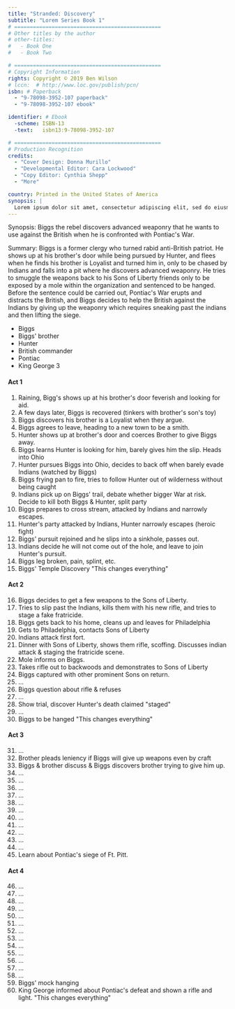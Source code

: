 ```yaml
---
title: "Stranded: Discovery"
subtitle: "Lorem Series Book 1"
# ===============================================
# Other titles by the author
# other-titles:
#   - Book One
#   - Book Two

# ===============================================
# Copyright Information
rights: Copyright © 2019 Ben Wilson
# lccn:  # http://www.loc.gov/publish/pcn/
isbn: # Paperback
  - "9-78098-3952-107 paperback"
  - "9-78098-3952-107 ebook"

identifier: # Ebook
  -scheme: ISBN-13
  -text:   isbn13:9-78098-3952-107

# ===============================================
# Production Recognition
credits:
  - "Cover Design: Donna Murillo"
  - "Developmental Editor: Cara Lockwood"
  - "Copy Editor: Cynthia Shepp"
  - "More"

country: Printed in the United States of America
synopsis: |
  Lorem ipsum dolor sit amet, consectetur adipiscing elit, sed do eiusmod tempor incididunt ut labore et dolore magna aliqua. Ut enim ad minim veniam, quis nostrud exercitation ullamco laboris nisi ut aliquip ex ea commodo consequat. Duis aute irure dolor in reprehenderit in voluptate velit esse cillum dolore eu fugiat nulla pariatur. Excepteur sint occaecat cupidatat non proident, sunt in culpa qui officia deserunt mollit anim id est laborum.
---
```


Synopsis: Biggs the rebel discovers advanced weaponry that he wants to use against the British when he is confronted with Pontiac's War.

Summary: Biggs is a former clergy who turned rabid anti-British patriot. He shows up at his brother's door while being pursued by Hunter, and flees when he finds his brother is Loyalist and turned him in, only to be chased by Indians and falls into a pit where he discovers advanced weaponry. He tries to smuggle the weapons back to his Sons of Liberty friends only to be exposed by a mole within the organization and sentenced to be hanged. Before the sentence could be carried out, Pontiac's War erupts and distracts the British, and Biggs decides to help the British against the Indians by giving up the weaponry which requires sneaking past the indians and then lifting the siege.

* Biggs
* Biggs' brother
* Hunter
* British commander
* Pontiac
* King George 3

#### Act 1

1. Raining, Bigg's shows up at his brother's door feverish and looking for aid.
2. A few days later, Biggs is recovered (tinkers with brother's son's toy)
3. Biggs discovers his brother is a Loyalist when they argue.
4. Biggs agrees to leave, heading to a new town to be a smith.
5. Hunter shows up at brother's door and coerces Brother to give Biggs away.
6. Biggs learns Hunter is looking for him, barely gives him the slip. Heads into Ohio
7. Hunter pursues Biggs into Ohio, decides to back off when barely evade Indians (watched by Biggs)
8. Biggs frying pan to fire, tries to follow Hunter out of wilderness without being caught
9. Indians pick up on Biggs' trail, debate whether bigger War at risk. Decide to kill both Biggs & Hunter, split party
10. Biggs prepares to cross stream, attacked by Indians and narrowly escapes.
11. Hunter's party attacked by Indians, Hunter narrowly escapes (heroic fight)
12. Biggs' pursuit rejoined and he slips into a sinkhole, passes out.
13. Indians decide he will not come out of the hole, and leave to join Hunter's pursuit.
14. Biggs leg broken, pain, splint, etc.
15. Biggs' Temple Discovery "This changes everything"

#### Act 2

16. Biggs decides to get a few weapons to the Sons of Liberty.
17. Tries to slip past the Indians, kills them with his new rifle, and tries to stage a fake fratricide.
18. Biggs gets back to his home, cleans up and leaves for Philadelphia
19. Gets to Philadelphia, contacts Sons of Liberty
20. Indians attack first fort.
21. Dinner with Sons of Liberty, shows them rifle, scoffing. Discusses indian attack & staging the fratricide scene.
22. Mole informs on Biggs.
23. Takes rifle out to backwoods and demonstrates to Sons of Liberty
24. Biggs captured with other prominent Sons on return.
25. ...
26. Biggs question about rifle & refuses
27. ...
28. Show trial, discover Hunter's death claimed "staged"
29. ...
30. Biggs to be hanged "This changes everything"

#### Act 3

31. ...
32. Brother pleads leniency if Biggs will give up weapons even by craft
33. Biggs & brother discuss & Biggs discovers brother trying to give him up.
34. ...
35. ...
36. ...
37. ...
38. ...
39. ...
40. ...
41. ...
42. ...
43. ...
44. ...
45. Learn about Pontiac's siege of Ft. Pitt.

#### Act 4

46. ...
47. ...
48. ...
49. ...
50. ...
51. ...
52. ...
53. ...
54. ...
55. ...
56. ...
57. ...
58. ...
59. Biggs' mock hanging
60. King George informed about Pontiac's defeat and shown a rifle and light.  "This changes everything"
